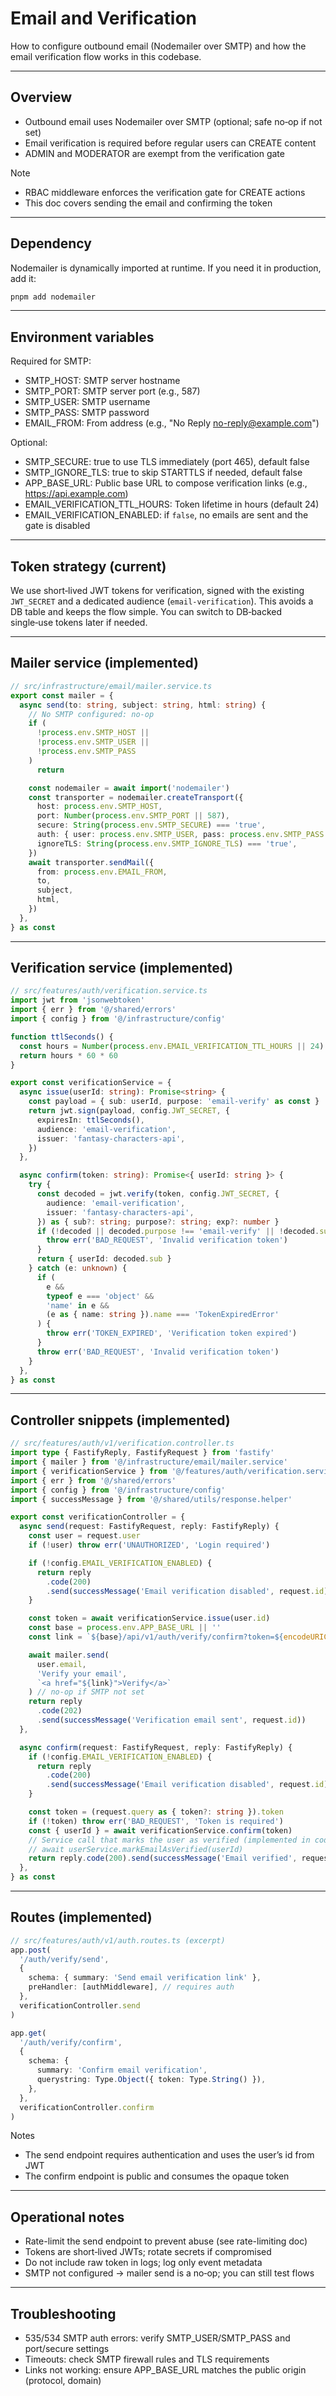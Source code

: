 # Email and Verification

How to configure outbound email (Nodemailer over SMTP) and how the email
verification flow works in this codebase.

---

## Overview

- Outbound email uses Nodemailer over SMTP (optional; safe no‑op if not set)
- Email verification is required before regular users can CREATE content
- ADMIN and MODERATOR are exempt from the verification gate

Note

- RBAC middleware enforces the verification gate for CREATE actions
- This doc covers sending the email and confirming the token

---

## Dependency

Nodemailer is dynamically imported at runtime. If you need it in production, add
it:

```powershell
pnpm add nodemailer
```

---

## Environment variables

Required for SMTP:

- SMTP_HOST: SMTP server hostname
- SMTP_PORT: SMTP server port (e.g., 587)
- SMTP_USER: SMTP username
- SMTP_PASS: SMTP password
- EMAIL_FROM: From address (e.g., "No Reply <no-reply@example.com>")

Optional:

- SMTP_SECURE: true to use TLS immediately (port 465), default false
- SMTP_IGNORE_TLS: true to skip STARTTLS if needed, default false
- APP_BASE_URL: Public base URL to compose verification links (e.g.,
  <https://api.example.com>)
- EMAIL_VERIFICATION_TTL_HOURS: Token lifetime in hours (default 24)
- EMAIL_VERIFICATION_ENABLED: if `false`, no emails are sent and the gate is
  disabled

---

## Token strategy (current)

We use short‑lived JWT tokens for verification, signed with the existing
`JWT_SECRET` and a dedicated audience (`email-verification`). This avoids a DB
table and keeps the flow simple. You can switch to DB‑backed single‑use tokens
later if needed.

---

## Mailer service (implemented)

```typescript
// src/infrastructure/email/mailer.service.ts
export const mailer = {
  async send(to: string, subject: string, html: string) {
    // No SMTP configured: no‑op
    if (
      !process.env.SMTP_HOST ||
      !process.env.SMTP_USER ||
      !process.env.SMTP_PASS
    )
      return

    const nodemailer = await import('nodemailer')
    const transporter = nodemailer.createTransport({
      host: process.env.SMTP_HOST,
      port: Number(process.env.SMTP_PORT || 587),
      secure: String(process.env.SMTP_SECURE) === 'true',
      auth: { user: process.env.SMTP_USER, pass: process.env.SMTP_PASS },
      ignoreTLS: String(process.env.SMTP_IGNORE_TLS) === 'true',
    })
    await transporter.sendMail({
      from: process.env.EMAIL_FROM,
      to,
      subject,
      html,
    })
  },
} as const
```

---

## Verification service (implemented)

```typescript
// src/features/auth/verification.service.ts
import jwt from 'jsonwebtoken'
import { err } from '@/shared/errors'
import { config } from '@/infrastructure/config'

function ttlSeconds() {
  const hours = Number(process.env.EMAIL_VERIFICATION_TTL_HOURS || 24)
  return hours * 60 * 60
}

export const verificationService = {
  async issue(userId: string): Promise<string> {
    const payload = { sub: userId, purpose: 'email-verify' as const }
    return jwt.sign(payload, config.JWT_SECRET, {
      expiresIn: ttlSeconds(),
      audience: 'email-verification',
      issuer: 'fantasy-characters-api',
    })
  },

  async confirm(token: string): Promise<{ userId: string }> {
    try {
      const decoded = jwt.verify(token, config.JWT_SECRET, {
        audience: 'email-verification',
        issuer: 'fantasy-characters-api',
      }) as { sub?: string; purpose?: string; exp?: number }
      if (!decoded || decoded.purpose !== 'email-verify' || !decoded.sub) {
        throw err('BAD_REQUEST', 'Invalid verification token')
      }
      return { userId: decoded.sub }
    } catch (e: unknown) {
      if (
        e &&
        typeof e === 'object' &&
        'name' in e &&
        (e as { name: string }).name === 'TokenExpiredError'
      ) {
        throw err('TOKEN_EXPIRED', 'Verification token expired')
      }
      throw err('BAD_REQUEST', 'Invalid verification token')
    }
  },
} as const
```

---

## Controller snippets (implemented)

```typescript
// src/features/auth/v1/verification.controller.ts
import type { FastifyReply, FastifyRequest } from 'fastify'
import { mailer } from '@/infrastructure/email/mailer.service'
import { verificationService } from '@/features/auth/verification.service'
import { err } from '@/shared/errors'
import { config } from '@/infrastructure/config'
import { successMessage } from '@/shared/utils/response.helper'

export const verificationController = {
  async send(request: FastifyRequest, reply: FastifyReply) {
    const user = request.user
    if (!user) throw err('UNAUTHORIZED', 'Login required')

    if (!config.EMAIL_VERIFICATION_ENABLED) {
      return reply
        .code(200)
        .send(successMessage('Email verification disabled', request.id))
    }

    const token = await verificationService.issue(user.id)
    const base = process.env.APP_BASE_URL || ''
    const link = `${base}/api/v1/auth/verify/confirm?token=${encodeURIComponent(token)}`

    await mailer.send(
      user.email,
      'Verify your email',
      `<a href="${link}">Verify</a>`
    ) // no‑op if SMTP not set
    return reply
      .code(202)
      .send(successMessage('Verification email sent', request.id))
  },

  async confirm(request: FastifyRequest, reply: FastifyReply) {
    if (!config.EMAIL_VERIFICATION_ENABLED) {
      return reply
        .code(200)
        .send(successMessage('Email verification disabled', request.id))
    }

    const token = (request.query as { token?: string }).token
    if (!token) throw err('BAD_REQUEST', 'Token is required')
    const { userId } = await verificationService.confirm(token)
    // Service call that marks the user as verified (implemented in codebase)
    // await userService.markEmailAsVerified(userId)
    return reply.code(200).send(successMessage('Email verified', request.id))
  },
} as const
```

---

## Routes (implemented)

```typescript
// src/features/auth/v1/auth.routes.ts (excerpt)
app.post(
  '/auth/verify/send',
  {
    schema: { summary: 'Send email verification link' },
    preHandler: [authMiddleware], // requires auth
  },
  verificationController.send
)

app.get(
  '/auth/verify/confirm',
  {
    schema: {
      summary: 'Confirm email verification',
      querystring: Type.Object({ token: Type.String() }),
    },
  },
  verificationController.confirm
)
```

Notes

- The send endpoint requires authentication and uses the user’s id from JWT
- The confirm endpoint is public and consumes the opaque token

---

## Operational notes

- Rate-limit the send endpoint to prevent abuse (see rate-limiting doc)
- Tokens are short‑lived JWTs; rotate secrets if compromised
- Do not include raw token in logs; log only event metadata
- SMTP not configured → mailer send is a no‑op; you can still test flows

---

## Troubleshooting

- 535/534 SMTP auth errors: verify SMTP_USER/SMTP_PASS and port/secure settings
- Timeouts: check SMTP firewall rules and TLS requirements
- Links not working: ensure APP_BASE_URL matches the public origin (protocol,
  domain)

